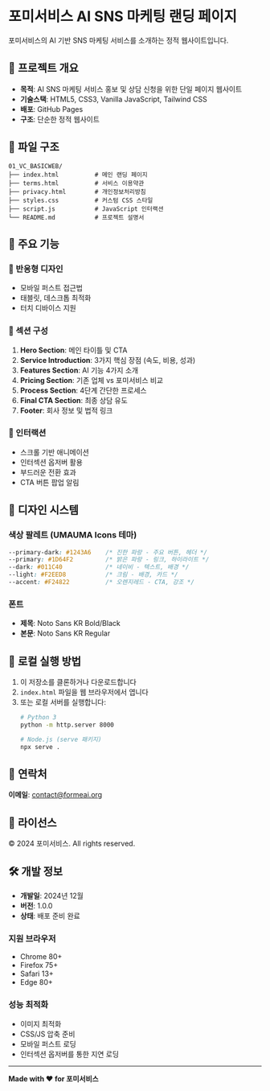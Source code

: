 # 포미서비스 AI SNS 마케팅 랜딩 페이지

포미서비스의 AI 기반 SNS 마케팅 서비스를 소개하는 정적 웹사이트입니다.

## 🚀 프로젝트 개요

- **목적**: AI SNS 마케팅 서비스 홍보 및 상담 신청을 위한 단일 페이지 웹사이트
- **기술스택**: HTML5, CSS3, Vanilla JavaScript, Tailwind CSS
- **배포**: GitHub Pages
- **구조**: 단순한 정적 웹사이트

## 📁 파일 구조

```
01_VC_BASICWEB/
├── index.html          # 메인 랜딩 페이지
├── terms.html          # 서비스 이용약관
├── privacy.html        # 개인정보처리방침
├── styles.css          # 커스텀 CSS 스타일
├── script.js           # JavaScript 인터랙션
└── README.md           # 프로젝트 설명서
```

## 🎨 주요 기능

### 📱 반응형 디자인
- 모바일 퍼스트 접근법
- 태블릿, 데스크톱 최적화
- 터치 디바이스 지원

### 🎯 섹션 구성
1. **Hero Section**: 메인 타이틀 및 CTA
2. **Service Introduction**: 3가지 핵심 장점 (속도, 비용, 성과)
3. **Features Section**: AI 기능 4가지 소개
4. **Pricing Section**: 기존 업체 vs 포미서비스 비교
5. **Process Section**: 4단계 간단한 프로세스
6. **Final CTA Section**: 최종 상담 유도
7. **Footer**: 회사 정보 및 법적 링크

### 💫 인터랙션
- 스크롤 기반 애니메이션
- 인터섹션 옵저버 활용
- 부드러운 전환 효과
- CTA 버튼 팝업 알림

## 🎨 디자인 시스템

### 색상 팔레트 (UMAUMA Icons 테마)
```css
--primary-dark: #1243A6    /* 진한 파랑 - 주요 버튼, 헤더 */
--primary: #1D64F2         /* 밝은 파랑 - 링크, 하이라이트 */
--dark: #011C40            /* 네이비 - 텍스트, 배경 */
--light: #F2EED8           /* 크림 - 배경, 카드 */
--accent: #F24822          /* 오렌지레드 - CTA, 강조 */
```

### 폰트
- **제목**: Noto Sans KR Bold/Black
- **본문**: Noto Sans KR Regular

## 🚀 로컬 실행 방법

1. 이 저장소를 클론하거나 다운로드합니다
2. `index.html` 파일을 웹 브라우저에서 엽니다
3. 또는 로컬 서버를 실행합니다:
   ```bash
   # Python 3
   python -m http.server 8000
   
   # Node.js (serve 패키지)
   npx serve .
   ```

## 📧 연락처

**이메일**: contact@formeai.org

## 📄 라이선스

© 2024 포미서비스. All rights reserved.

## 🛠️ 개발 정보

- **개발일**: 2024년 12월
- **버전**: 1.0.0
- **상태**: 배포 준비 완료

### 지원 브라우저
- Chrome 80+
- Firefox 75+
- Safari 13+
- Edge 80+

### 성능 최적화
- 이미지 최적화
- CSS/JS 압축 준비
- 모바일 퍼스트 로딩
- 인터섹션 옵저버를 통한 지연 로딩

---

**Made with ❤️ for 포미서비스**